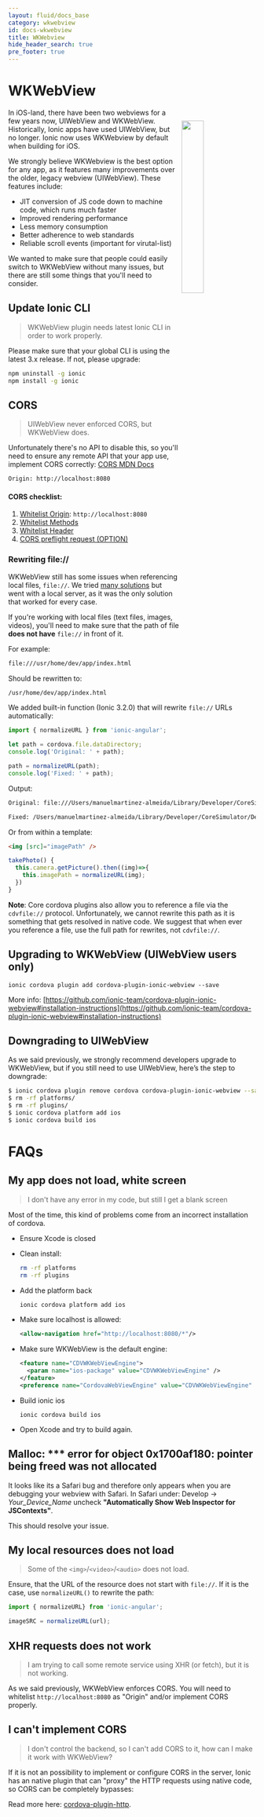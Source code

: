 ```yaml
---
layout: fluid/docs_base
category: wkwebview
id: docs-wkwebview
title: WKWebview
hide_header_search: true
pre_footer: true
---
```


# WKWebView

<img src="/img/docs/webkit-icon.png" style="
    display: inline-block;
    float: right;
    margin-top: 25px;
    margin-left: 5px;
    width: 30%;
    max-width: 200px;" />

In iOS-land, there have been two webviews for a few years now, UIWebView and WKWebView. Historically, Ionic apps have used UIWebView, but no longer. Ionic now uses WKWebview by default when building for iOS.

We strongly believe WKWebview is the best option for any app, as it features many improvements over the older, legacy webview (UIWebView). These features include:

- JIT conversion of JS code down to machine code, which runs much faster
- Improved rendering performance
- Less memory consumption
- Better adherence to web standards
- Reliable scroll events (important for virutal-list)


We wanted to make sure that people could easily switch to WKWebView without many issues, but there are still some things that you'll need to consider.


## Update Ionic CLI

> WKWebView plugin needs latest Ionic CLI in order to work properly.

Please make sure that your global CLI is using the latest 3.x release. If not, please upgrade:

```bash
npm uninstall -g ionic
npm install -g ionic
```

## CORS

> UIWebView never enforced CORS, but WKWebView does.

Unfortunately there's no API to disable this, so you'll need to ensure any remote API that your app use, implement CORS correctly: [CORS MDN Docs](https://developer.mozilla.org/en-US/docs/Web/HTTP/Access_control_CORS)

```bash
Origin: http://localhost:8080
```

#### CORS checklist:

1. [Whitelist Origin](https://developer.mozilla.org/en-US/docs/Web/HTTP/Headers/Access-Control-Allow-Origin): `http://localhost:8080`
2. [Whitelist Methods](https://developer.mozilla.org/en-US/docs/Web/HTTP/Headers/Access-Control-Allow-Methods)
3. [Whitelist Header](https://developer.mozilla.org/en-US/docs/Web/HTTP/Headers/Access-Control-Allow-Headers)
4. [CORS preflight request (OPTION)](https://developer.mozilla.org/en-US/docs/Glossary/Preflight_request)




### Rewriting file://

WKWebView still has some issues when referencing local files, `file://`. We tried [many solutions](https://docs.google.com/document/d/19VQ-n7hGr9IDPPstQqU8_8WgqUh7R6sgQfL2neoT-Xw/edit?usp=sharing) but went with a local server, as it was the only solution that worked for every case.

If you're working with local files (text files, images, videos), you'll need to make sure that the path of file **does not have** `file://` in front of it.

For example:

```bash
file:///usr/home/dev/app/index.html
```

Should be rewritten to:

```bash
/usr/home/dev/app/index.html
```


We added built-in function (Ionic 3.2.0) that will rewrite `file://` URLs  automatically:

```ts
import { normalizeURL } from 'ionic-angular';

let path = cordova.file.dataDirectory;
console.log('Original: ' + path);

path = normalizeURL(path);
console.log('Fixed: ' + path);
```

Output:

```bash
Original: file:///Users/manuelmartinez-almeida/Library/Developer/CoreSimulator/Devices/94646EFE-DE04-46BD-AFC1-B4F312BA06CB/data/Containers/Bundle/Application/6AD1018C-6836-4BF9-83DA-4430392D10D5/ionic-wk-test.app/www/index.html

Fixed: /Users/manuelmartinez-almeida/Library/Developer/CoreSimulator/Devices/94646EFE-DE04-46BD-AFC1-B4F312BA06CB/data/Containers/Bundle/Application/6AD1018C-6836-4BF9-83DA-4430392D10D5/ionic-wk-test.app/www/index.html
```

Or from within a template:

```html
<img [src]="imagePath" />
```

```ts
takePhoto() {
  this.camera.getPicture().then((img)=>{
    this.imagePath = normalizeURL(img);
  })
}
```

**Note**: Core cordova plugins also allow you to reference a file via the `cdvfile://` protocol. Unfortunately, we cannot rewrite this path as it is something that gets resolved in native code. We suggest that when ever you reference a file, use the full path for rewrites, not `cdvfile://`.



## Upgrading to WKWebView (UIWebView users only)

```
ionic cordova plugin add cordova-plugin-ionic-webview --save
```

More info: [https://github.com/ionic-team/cordova-plugin-ionic-webview#installation-instructions](https://github.com/ionic-team/cordova-plugin-ionic-webview#installation-instructions)


## Downgrading to UIWebView

As we said previously, we strongly recommend developers upgrade to WKWebView, but if you still need to use UIWebView, here’s the step to downgrade:

```bash
$ ionic cordova plugin remove cordova cordova-plugin-ionic-webview --save
$ rm -rf platforms/
$ rm -rf plugins/
$ ionic cordova platform add ios
$ ionic cordova build ios
```


# FAQs

## My app does not load, white screen

> I don't have any error in my code, but still I get a blank screen

Most of the time, this kind of problems come from an incorrect installation of cordova.

- Ensure Xcode is closed

- Clean install:

  ```bash
  rm -rf platforms
  rm -rf plugins
  ```

- Add the platform back

  ```bash
  ionic cordova platform add ios
  ```

- Make sure localhost is allowed:

  ```xml
  <allow-navigation href="http://localhost:8080/*"/>
  ```

- Make sure WKWebView is the default engine:

  ```xml
  <feature name="CDVWKWebViewEngine">
    <param name="ios-package" value="CDVWKWebViewEngine" />
  </feature>
  <preference name="CordovaWebViewEngine" value="CDVWKWebViewEngine" />
  ```

- Build ionic ios

  ```
  ionic cordova build ios
  ```

- Open Xcode and try to build again.


## Malloc: *** error for object 0x1700af180: pointer being freed was not allocated

It looks like its a Safari bug and therefore only appears when you are debugging your webview with Safari. In Safari under:
Develop -> *Your_Device_Name* uncheck **"Automatically Show Web Inspector for JSContexts"**.

This should resolve your issue.


## My local resources does not load

> Some of the `<img>`/`<video>`/`<audio>` does not load.

Ensure, that the URL of the resource does not start with `file://`.
If it is the case, use `normalizeURL()` to rewrite the path:

```ts
import { normalizeURL} from 'ionic-angular';

imageSRC = normalizeURL(url);
```


## XHR requests does not work

> I am trying to call some remote service using XHR (or fetch), but it is not working.

As we said previously, WKWebView enforces CORS. You will need to whitelist `http://localhost:8080` as "Origin" and/or implement CORS properly.


## I can't implement CORS

> I don't control the backend, so I can't add CORS to it, how can I make it work with WKWebView?

If it is not an possibility to implement or configure CORS in the server, Ionic has an native plugin that can "proxy" the HTTP requests using native code, so CORS can be completely bypasses:

Read more here: [cordova-plugin-http](http://ionicframework.com/docs/native/http/).

